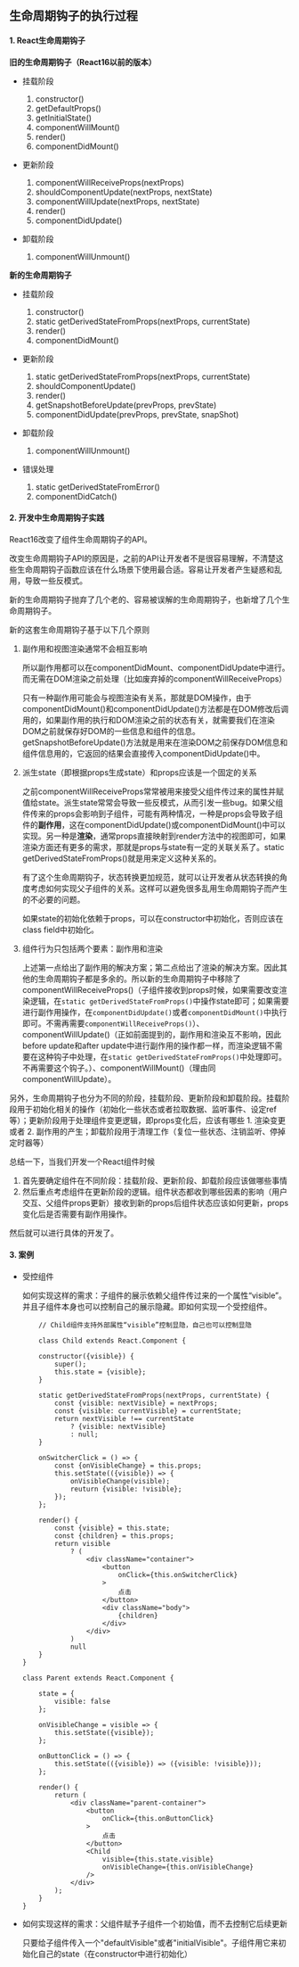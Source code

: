 ## 生命周期钩子的执行过程

#### 1. React生命周期钩子

**旧的生命周期钩子（React16以前的版本）**

- 挂载阶段
	
	1. constructor()
	2. getDefaultProps()
	3. getInitialState()
	4. componentWillMount()
	5. render()
	6. componentDidMount()

- 更新阶段
	
	1. componentWillReceiveProps(nextProps)
	2. shouldComponentUpdate(nextProps, nextState)
	3. componentWillUpdate(nextProps, nextState)
	4. render()
	5. componentDidUpdate()

- 卸载阶段
	1. componentWillUnmount()

**新的生命周期钩子**

- 挂载阶段

	1. constructor()
	2. static getDerivedStateFromProps(nextProps, currentState)
	3. render()
	4. componentDidMount()

- 更新阶段
	
	1. static getDerivedStateFromProps(nextProps, currentState)
	2. shouldComponentUpdate()
	3. render()
	4. getSnapshotBeforeUpdate(prevProps, prevState)
	5. componentDidUpdate(prevProps, prevState, snapShot)

- 卸载阶段
	1. componentWillUnmount()

- 错误处理

	1. static getDerivedStateFromError()
	2. componentDidCatch()

#### 2. 开发中生命周期钩子实践

React16改变了组件生命周期钩子的API。

改变生命周期钩子API的原因是，之前的API让开发者不是很容易理解，不清楚这些生命周期钩子函数应该在什么场景下使用最合适。容易让开发者产生疑惑和乱用，导致一些反模式。

新的生命周期钩子抛弃了几个老的、容易被误解的生命周期钩子，也新增了几个生命周期钩子。

新的这套生命周期钩子基于以下几个原则

1. 副作用和视图渲染通常不会相互影响

	所以副作用都可以在componentDidMount、componentDidUpdate中进行。而无需在DOM渲染之前处理（比如废弃掉的componentWillReceiveProps）
	
	只有一种副作用可能会与视图渲染有关系，那就是DOM操作，由于componentDidMount()和componentDidUpdate()方法都是在DOM修改后调用的，如果副作用的执行和DOM渲染之前的状态有关，就需要我们在渲染DOM之前就保存好DOM的一些信息和组件的信息。getSnapshotBeforeUpdate()方法就是用来在渲染DOM之前保存DOM信息和组件信息用的，它返回的结果会直接传入componentDidUpdate()中。
	
2. 派生state（即根据props生成state）和props应该是一个固定的关系

	之前componentWillReceiveProps常常被用来接受父组件传过来的属性并赋值给state。派生state常常会导致一些反模式，从而引发一些bug。如果父组件传来的props会影响到子组件，可能有两种情况，一种是props会导致子组件的**副作用**，这在componentDidUpdate()或componentDidMount()中可以实现。另一种是**渲染**，通常props直接映射到render方法中的视图即可，如果渲染方面还有更多的需求，那就是props与state有一定的关联关系了。static getDerivedStateFromProps()就是用来定义这种关系的。
	
	有了这个生命周期钩子，状态转换更加规范，就可以让开发者从状态转换的角度考虑如何实现父子组件的关系。这样可以避免很多乱用生命周期钩子而产生的不必要的问题。
	
	如果state的初始化依赖于props，可以在constructor中初始化，否则应该在class field中初始化。

3. 组件行为只包括两个要素：副作用和渲染

	上述第一点给出了副作用的解决方案；第二点给出了渲染的解决方案。因此其他的生命周期钩子都是多余的。所以新的生命周期钩子中移除了componentWillReceiveProps()（子组件接收到props时候，如果需要改变渲染逻辑，在```static getDerivedStateFromProps()```中操作state即可；如果需要进行副作用操作，在```componentDidUpdate()```或者```componentDidMount()```中执行即可。不需再需要```componentWillReceiveProps()```）、componentWillUpdate()（正如前面提到的，副作用和渲染互不影响，因此before update和after update中进行副作用的操作都一样，而渲染逻辑不需要在这种钩子中处理，在```static getDerivedStateFromProps()```中处理即可。不再需要这个钩子。）、componentWillMount()（理由同componentWillUpdate）。
	
另外，生命周期钩子也分为不同的阶段，挂载阶段、更新阶段和卸载阶段。挂载阶段用于初始化相关的操作（初始化一些状态或者拉取数据、监听事件、设定ref等）；更新阶段用于处理组件变更逻辑，即props变化后，应该有哪些 1. 渲染变更或者 2. 副作用的产生；卸载阶段用于清理工作（复位一些状态、注销监听、停掉定时器等）

总结一下，当我们开发一个React组件时候

1. 首先要确定组件在不同阶段：挂载阶段、更新阶段、卸载阶段应该做哪些事情
2. 然后重点考虑组件在更新阶段的逻辑。组件状态都收到哪些因素的影响（用户交互、父组件props更新）接收到新的props后组件状态应该如何更新，props变化后是否需要有副作用操作。

然后就可以进行具体的开发了。

#### 3. 案例

- 受控组件

	如何实现这样的需求：子组件的展示依赖父组件传过来的一个属性“visible”。并且子组件本身也可以控制自己的展示隐藏。即如何实现一个受控组件。
	
	```
		// Child组件支持外部属性“visible”控制显隐，自己也可以控制显隐

		class Child extends React.Component {
	
	    constructor({visible}) {
	        super();
	        this.state = {visible};
	    }
	
	    static getDerivedStateFromProps(nextProps, currentState) {
	        const {visible: nextVisible} = nextProps;
	        const {visible: currentVisible} = currentState;
	        return nextVisible !== currentState
	            ? {visible: nextVisible}
	            : null;
	    }
	
	    onSwitcherClick = () => {
	        const {onVisibleChange} = this.props;
	        this.setState(({visible}) => {
	            onVisibleChange(visible);
	            reuturn {visible: !visible};
	        });
	    };
	
	    render() {
	        const {visible} = this.state;
	        const {children} = this.props;
	        return visible
	            ? (
	                <div className="container">
	                    <button
	                        onClick={this.onSwitcherClick}
	                    >
	                        点击
	                    </button>
	                    <div className="body">
	                        {children}
	                    </div>
	                </div>
	            )
	            null
	    }
	}
	
	class Parent extends React.Component {
	
	    state = {
	        visible: false
	    };
	
	    onVisibleChange = visible => {
	        this.setState({visible});
	    };
	
	    onButtonClick = () => {
	        this.setState(({visible}) => ({visible: !visible}));
	    };
	
	    render() {
	        return (
	            <div className="parent-container">
	                <button
	                    onClick={this.onButtonClick}
	                >
	                    点击
	                </button>
	                <Child
	                    visible={this.state.visible}
	                    onVisibleChange={this.onVisibleChange}
	                />
	            </div>
	        );
	    }
	}

	```

- 如何实现这样的需求：父组件赋予子组件一个初始值，而不去控制它后续更新

	只要给子组件传入一个"defaultVisible"或者"initialVisible"。子组件用它来初始化自己的state（在constructor中进行初始化）
